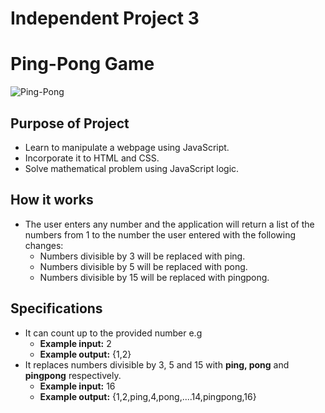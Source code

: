 # Independent Project 3
# Ping-Pong Game
![Ping-Pong](http://www.moorlands.ac.uk/wp-content/uploads/Welcome-on-Beach.jpg)

## Purpose of Project
* Learn to manipulate a webpage using JavaScript.
* Incorporate it to HTML and CSS.
* Solve mathematical problem using JavaScript logic.

## How it works
* The user enters any number and the application will return a list of the numbers from 1 to the number the user entered with the following changes:
  * Numbers divisible by 3 will be replaced with ping.
  * Numbers divisible by 5 will be replaced with pong.
  * Numbers divisible by 15 will be replaced with pingpong.

## Specifications
* It can count up to the provided number e.g
  * **Example input:** 2
  * **Example output:** {1,2}
* It replaces numbers divisible by 3, 5 and 15 with **ping, pong** and **pingpong** respectively.
  * **Example input:** 16
  * **Example output:** {1,2,ping,4,pong,....14,pingpong,16}
  
